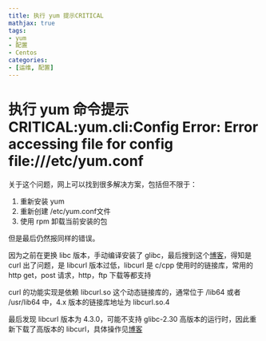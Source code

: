 ```yaml
---
title: 执行 yum 提示CRITICAL
mathjax: true
tags:
- yum
- 配置
- Centos
categories:
- [运维, 配置]
---
```


# 执行 yum 命令提示 CRITICAL:yum.cli:Config Error: Error accessing file for config file:///etc/yum.conf

关于这个问题，网上可以找到很多解决方案，包括但不限于：

1. 重新安装 yum
2. 重新创建 /etc/yum.conf文件
3. 使用 rpm 卸载当前安装的包

但是最后仍然报同样的错误。

因为之前在更换 libc 版本，手动编译安装了 glibc，最后搜到这个[博客](https://www.silverdragon.cn/archives/7252/)，得知是 curl 出了问题，是 libcurl 版本过低，libcurl 是 c/cpp 使用时的链接库，常用的 http get，post 请求，http，ftp 下载等都支持

curl 的功能实现是依赖 libcurl.so 这个动态链接库的，通常位于 /lib64 或者 /usr/lib64 中，4.x 版本的链接库地址为 libcurl.so.4

最后发现 libcurl 版本为 4.3.0，可能不支持 glibc-2.30 高版本的运行时，因此重新下载了高版本的 libcurl，具体操作见[博客](https://www.silverdragon.cn/archives/7252/)
